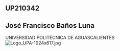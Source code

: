 ## UP210342
## José Francisco Baños Luna 
UNIVERSIDAD POLITÉCNICA DE AGUASCALIENTES
![Logo_UPA-1024x617.jpg](logo.jpg)